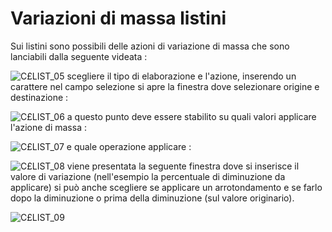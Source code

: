 # Variazioni di massa listini
Sui listini sono possibili delle azioni di variazione di massa che sono lanciabili dalla seguente videata : 

![C£LIST_05](http://doc.smeup.com/immagini/MBDOC_OGG-P_C£LIS1/CXLIST_05.png)
scegliere il tipo di elaborazione e l'azione, inserendo un carattere nel campo selezione si apre la finestra dove selezionare origine e destinazione : 

![C£LIST_06](http://doc.smeup.com/immagini/MBDOC_OGG-P_C£LIS1/CXLIST_06.png)
a questo punto deve essere stabilito su quali valori applicare l'azione di massa : 

![C£LIST_07](http://doc.smeup.com/immagini/MBDOC_OGG-P_C£LIS1/CXLIST_07.png)
e quale operazione applicare : 

![C£LIST_08](http://doc.smeup.com/immagini/MBDOC_OGG-P_C£LIS1/CXLIST_08.png)
viene presentata la seguente finestra dove si inserisce il valore di variazione (nell'esempio la percentuale di diminuzione da applicare) si può anche scegliere se applicare un arrotondamento e se farlo dopo la diminuzione o prima della diminuzione (sul valore originario).

![C£LIST_09](http://doc.smeup.com/immagini/MBDOC_OGG-P_C£LIS1/CXLIST_09.png)